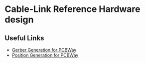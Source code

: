 # Cable-Link Reference Hardware design

## Useful Links

* [Gerber Generation for PCBWay](https://www.pcbway.com/blog/help_center/Generate_Gerber_file_from_Kicad.html)
* [Position Generation for PCBWay](https://www.pcbway.com/blog/help_center/Generate_Position_File_in_Kicad.html)
